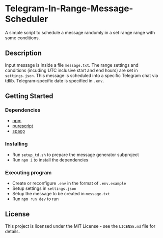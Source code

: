 # Telegram-In-Range-Message-Scheduler

A simple script to schedule a message randomly in a set range range with some conditions.

## Description

Input message is inside a file `message.txt`. The range settings and conditions (incuding UTC inclusive start and end hours) are set in `settings.json`. This message is scheduled into a specific Telegram chat via tdlib. Telegram-specific date is specified in `.env`.

## Getting Started

### Dependencies

* [npm](https://github.com/npm/cli)
* [purescript](https://www.purescript.org/)
* [spago](https://github.com/purescript/spago)

### Installing

* Run `setup_td.sh` to prepare the message generator subproject
* Run `npm i` to install the dependencies

### Executing program

* Create or reconfigure `.env` in the format of `.env.example`
* Setup settings in `settings.json`
* Setup the message to be created in `message.txt`
* Run `npm run dev` to run

## License

This project is licensed under the MIT License - see the `LICENSE.md` file for details.

